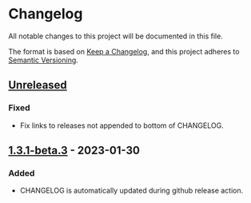 # Changelog

All notable changes to this project will be documented in this file.

The format is based on [Keep a Changelog](https://keepachangelog.com/en/1.0.0/),
and this project adheres to [Semantic Versioning](https://semver.org/spec/v2.0.0.html).

## [Unreleased]

### Fixed
- Fix links to releases not appended to bottom of CHANGELOG.

## [1.3.1-beta.3] - 2023-01-30
### Added
- CHANGELOG is automatically updated during github release action.

[unreleased]: ttps://github.com/beakerandjake/advent-of-code-runner/compare/1.3.1-beta.3...HEAD
[1.3.1-beta.3]: https://github.com/beakerandjake/advent-of-code-runner/tree/v1.3.1-beta.3
